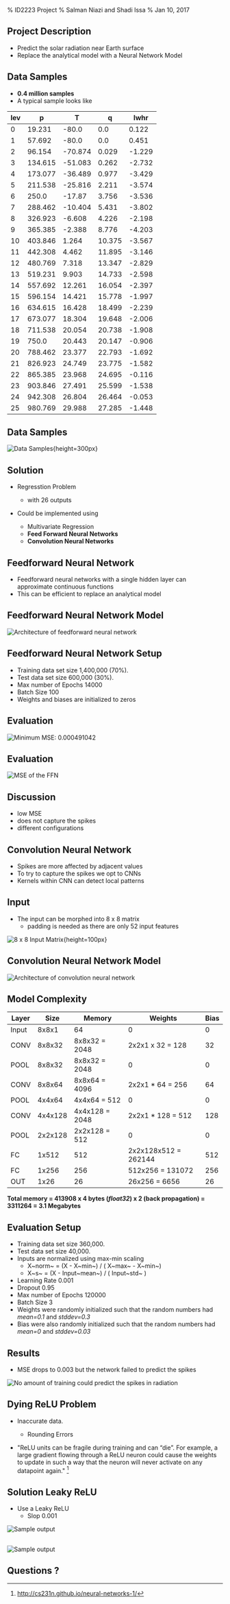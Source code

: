 % ID2223 Project
% Salman Niazi and Shadi Issa
% Jan 10,  2017

## Project Description
- Predict the solar radiation near Earth surface   
- Replace the analytical model with a Neural Network Model

## Data Samples
- **0.4 million samples**
- A typical sample looks like

|lev|p|T|q|lwhr|
|---|---|---|---|---|
|0|19.231|-80.0|0.0|0.122|
|1|57.692|-80.0|0.0|0.451|
|2|96.154|-70.874|0.029|-1.229|
|3|134.615|-51.083|0.262|-2.732|
|4|173.077|-36.489|0.977|-3.429|
|5|211.538|-25.816|2.211|-3.574|
|6|250.0|-17.87|3.756|-3.536|
|7|288.462|-10.404|5.431|-3.802|
|8|326.923|-6.608|4.226|-2.198|
|9|365.385|-2.388|8.776|-4.203|
|10|403.846|1.264|10.375|-3.567|
|11|442.308|4.462|11.895|-3.146|
|12|480.769|7.318|13.347|-2.829|
|13|519.231|9.903|14.733|-2.598|
|14|557.692|12.261|16.054|-2.397|
|15|596.154|14.421|15.778|-1.997|
|16|634.615|16.428|18.499|-2.239|
|17|673.077|18.304|19.648|-2.006|
|18|711.538|20.054|20.738|-1.908|
|19|750.0|20.443|20.147|-0.906|
|20|788.462|23.377|22.793|-1.692|
|21|826.923|24.749|23.775|-1.582|
|22|865.385|23.968|24.695|-0.116|
|23|903.846|27.491|25.599|-1.538|
|24|942.308|26.804|26.464|-0.053|
|25|980.769|29.988|27.285|-1.448|

## Data Samples
![Data Samples](./img/samples.png){height=300px}

## Solution
- Regresstion Problem
	- with 26 outputs

- Could be implemented using
	- Multivariate Regression
	- **Feed Forward Neural Networks**
	- **Convolution Neural Networks**



## Feedforward Neural Network

- Feedforward neural networks with a single hidden layer can approximate continuous functions
- This can be efficient to replace an analytical model

## Feedforward Neural Network Model

![Architecture of feedforward neural network](./img/ff.png)

## Feedforward Neural Network Setup

- Training data set size 1,400,000 (70%).
- Test data set size 600,000 (30%).
- Max number of Epochs 14000
- Batch Size 100
- Weights and biases are initialized to zeros

## Evaluation

![Minimum MSE: 0.000491042](./img/result_ff.png)


## Evaluation

![MSE of the FFN](./img/result_ff_2.png)

## Discussion

- low MSE
- does not capture the spikes
- different configurations

## Convolution Neural Network

- Spikes are more affected by adjacent values
- To try to capture the spikes we opt to CNNs
- Kernels within CNN can detect local patterns



## Input 
- The input can be morphed into 8 x 8 matrix
	- padding is needed as there are only 52 input features

![8 x 8 Input Matrix](./img/8x8.png){height=100px}

## Convolution Neural Network Model

![Architecture of convolution neural network](./img/network.png)

## Model Complexity

|Layer|Size|Memory|Weights|Bias|
|-------|------------|-------------------------|-----------------------|----------------|
|Input|8x8x1|64|0|0|
|CONV|8x8x32|8x8x32 = 2048|2x2x1 x 32 = 128|32|
|POOL|8x8x32|8x8x32 = 2048|0|0|
|CONV|8x8x64|8x8x64 = 4096|2x2x1 * 64 = 256|64|
|POOL|4x4x64|4x4x64 = 512|0|0|
|CONV|4x4x128|4x4x128 = 2048|2x2x1 * 128 = 512|128|
|POOL|2x2x128|2x2x128 = 512|0|0|
|FC|1x512|512|2x2x128x512 = 262144|512|
|FC|1x256|256|512x256 = 131072|256|
|OUT|1x26|26|26x256 = 6656|26|

**Total memory  = 413908 x 4 bytes (*float32*) x 2 (back propagation) = 3311264 = 3.1 Megabytes**

## Evaluation Setup

- Training data set size 360,000.
- Test data set size 40,000.
- Inputs are normalized using max-min scaling
	- X~norm~ = (X - X~min~) / ( X~max~ - X~min~)
	- X~s~ = (X - Input~mean~) / ( Input~std~ )
- Learning Rate 0.001
- Dropout 0.95
- Max number of Epochs 120000
- Batch Size 3
- Weights were randomly initialized such that the random numbers had *mean=0.1* and *stddev=0.3*
- Bias were also randomly initialized such that the random numbers had *mean=0* and *stddev=0.03*

## Results

- MSE drops to 0.003 but the network failed to predict the spikes


![No amount of training could predict the spikes in radiation](./img/results-without-leaky.png)

## Dying ReLU Problem

- Inaccurate data.
	- Rounding Errors

- "ReLU units can be fragile during training and can “die”. For example, a large gradient flowing through a ReLU neuron could cause the weights to update in such a way that the neuron will never activate on any datapoint again." [^dr]

[^dr]: http://cs231n.github.io/neural-networks-1/

## Solution Leaky ReLU

- Use a Leaky ReLU
	- Slop 0.001

![Sample output](./img/result2.png)

##
![Sample output](./img/result1.png)

## Questions ?
